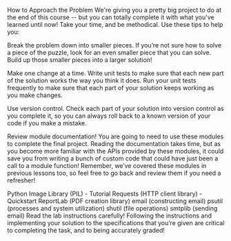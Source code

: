 How to Approach the Problem
We're giving you a pretty big project to do at the end of this course -- but you can totally complete it with what you've learned until now! Take your time, and be methodical. Use these tips to help you:

Break the problem down into smaller pieces. If you’re not sure how to solve a piece of the puzzle, look for an even smaller piece that you can solve. Build up those smaller pieces into a larger solution!

Make one change at a time. Write unit tests to make sure that each new part of the solution works the way you think it does. Run your unit tests frequently to make sure that each part of your solution keeps working as you make changes.

Use version control. Check each part of your solution into version control as you complete it, so you can always roll back to a known version of your code if you make a mistake.

Review module documentation! You are going to need to use these modules to complete the final project. Reading the documentation takes time, but as you become more familiar with the APIs provided by these modules, it could save you from writing a bunch of custom code that could have just been a call to a module function! Remember, we’ve covered these modules in previous lessons too, so feel free to go back and review them if you need a refresher!

Python Image Library (PIL) - Tutorial
Requests (HTTP client library) - Quickstart
ReportLab (PDF creation library)
email (constructing email)
psutil (processes and system utilization)
shutil (file operations)
smtplib (sending email)
Read the lab instructions carefully! Following the instructions and implementing your solution to the specifications that you’re given are critical to completing the task, and to being accurately graded!